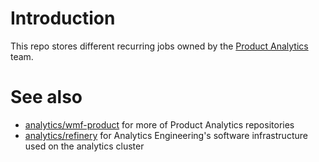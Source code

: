 # Introduction
This repo stores different recurring jobs owned by the [Product Analytics](https://www.mediawiki.org/wiki/Product_Analytics) team.

# See also
- [analytics/wmf-product](https://gerrit.wikimedia.org/g/analytics/wmf-product) for more of Product Analytics repositories
- [analytics/refinery](https://gerrit.wikimedia.org/g/analytics/refinery) for Analytics Engineering's software infrastructure used on the analytics cluster

